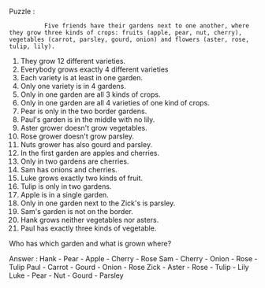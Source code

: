 Puzzle :

              Five friends have their gardens next to one another, where they grow three kinds of crops: fruits (apple, pear, nut, cherry), vegetables (carrot, parsley, gourd, onion) and flowers (aster, rose, tulip, lily).

1. They grow 12 different varieties.
2. Everybody grows exactly 4 different varieties
3. Each variety is at least in one garden.
4. Only one variety is in 4 gardens.
5. Only in one garden are all 3 kinds of crops.
6. Only in one garden are all 4 varieties of one kind of crops.
7. Pear is only in the two border gardens.
8. Paul's garden is in the middle with no lily.
9. Aster grower doesn't grow vegetables.
10. Rose grower doesn't grow parsley.
11. Nuts grower has also gourd and parsley.
12. In the first garden are apples and cherries.
13. Only in two gardens are cherries.
14. Sam has onions and cherries.
15. Luke grows exactly two kinds of fruit.
16. Tulip is only in two gardens.
17. Apple is in a single garden.
18. Only in one garden next to the Zick's is parsley.
19. Sam's garden is not on the border.
20. Hank grows neither vegetables nor asters.
21. Paul has exactly three kinds of vegetable.

Who has which garden and what is grown where?


Answer : 
	Hank - Pear - Apple - Cherry - Rose 
	Sam - Cherry - Onion - Rose - Tulip 
	Paul - Carrot - Gourd - Onion - Rose 
	Zick - Aster - Rose - Tulip - Lily 
	Luke - Pear - Nut - Gourd - Parsley 

